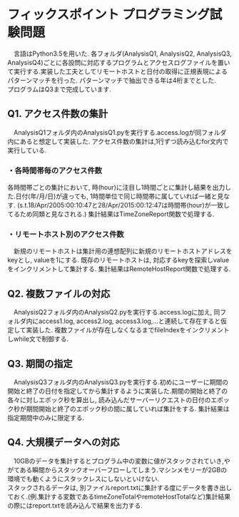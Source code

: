 # フィックスポイント プログラミング試験問題 

　言語はPython3.5を用いた. 各フォルダ(AnalysisQ1, AnalysisQ2, AnalysisQ3, AnalysisQ4)ごとに各設問に対応するプログラムとアクセスログファイルを置いて実行する.実装した工夫としてリモートホストと日付の取得に正規表現によるパターンマッチを行った. パターンマッチで抽出できる年は4桁までとした.<br />
プログラムはQ3まで完成しています.

## Q1. アクセス件数の集計

　AnalysisQ1フォルダ内のAnalysisQ1.pyを実行する.access.logが同フォルダ内にあると想定して実装した. アクセス件数の集計は,1行ずつ読み込むfor文内で実行している. 

### ・各時間帯毎のアクセス件数

各時間帯ごとの集計において, 時(hour)に注目し1時間ごとに集計し結果を出力した.日付(年/月/日)が違っても, 1時間単位で同じ時間帯に属していれば一緒と見なす. (s.t.18/Apr/2005:00:10:47と28/Apr/2015:00:12:47は時間帯(hour)が一致してるため同類と見なされる.) 集計結果はTimeZoneReport関数で処理する.

### ・リモートホスト別のアクセス件数
　新規のリモートホストは集計用の連想配列に新規のリモートホストアドレスをkeyとし, valueを1にする. 既存のリモートホストは, 対応するkeyを探索しvalueをインクリメントして集計する. 集計結果はRemoteHostReport関数で処理する.

## Q2. 複数ファイルの対応
　AnalysisQ2フォルダ内のAnalysisQ2.pyを実行する.access.logに加え, 同フォルダ内にaccess1.log, access2.log, access3.log,...と連続して存在すると仮定して実装した. 複数ファイルが存在しなくなるまでfileIndexをインクリメントしwhile文で制御する.

## Q3. 期間の指定
　AnalysisQ3フォルダ内のAnalysisQ3.pyを実行する.初めにユーザーに期間の開始と終了の日付を指定してから集計するように実装した.期間の開始と終了の各々に対しエポック秒を算出し, 読み込んだサーバーリクエストの日付のエポック秒が期間開始と終了のエポック秒の間に属していれば集計をする. 集計結果は指定期間中のみに限定する.

## Q4. 大規模データへの対応
　10GBのデータを集計するとプログラム中の変数に値がスタックされていき,やがてある瞬間からスタックオーバーフローしてしまう.マシンメモリーが2GBの環境でも動くようにスタックレスにしないといけない.<br/>スタックされるデータは, 別ファイルreport.txtに集計する度にデータを書き出しておく.(例.集計する変数であるtimeZoneTotalやremoteHostTotalなど)集計結果の際にはreport.txtを読み込んで結果を出力する.
